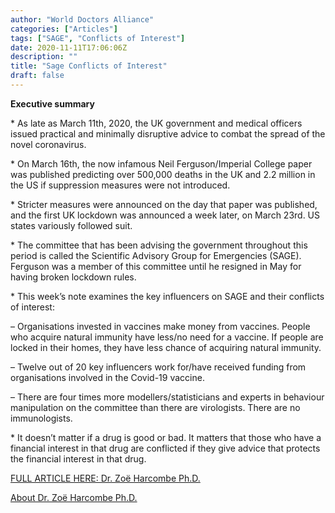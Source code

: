 ```yaml
---
author: "World Doctors Alliance"
categories: ["Articles"]
tags: ["SAGE", "Conflicts of Interest"]
date: 2020-11-11T17:06:06Z
description: ""
title: "Sage Conflicts of Interest"
draft: false
---
```


**Executive summary**

\* As late as March 11th, 2020, the UK government and medical officers issued practical and minimally disruptive advice to combat the spread  of the novel coronavirus.

\* On March 16th, the now infamous Neil Ferguson/Imperial College  paper was published predicting over 500,000 deaths in the UK and 2.2  million in the US if suppression measures were not introduced.

\* Stricter measures were announced on the day that paper was  published, and the first UK lockdown was announced a week later, on  March 23rd. US states variously followed suit.

\* The committee that has been advising the government throughout this period is called the Scientific Advisory Group for Emergencies (SAGE).  Ferguson was a member of this committee until he resigned in May for  having broken lockdown rules.

\* This week’s note examines the key influencers on SAGE and their conflicts of interest:

– Organisations invested in vaccines make money from vaccines. People who acquire natural immunity have less/no need for a vaccine. If people are locked in their homes, they have less chance of acquiring natural  immunity.

– Twelve out of 20 key influencers work for/have received funding from organisations involved in the Covid-19 vaccine.

– There are four times more modellers/statisticians and experts in  behaviour manipulation on the committee than there are virologists.  There are no immunologists.

\* It doesn’t matter if a drug is good or bad. It matters that those  who have a financial interest in that drug are conflicted if they give  advice that protects the financial interest in that drug.

[FULL ARTICLE HERE: Dr. Zoë Harcombe Ph.D.](https://www.zoeharcombe.com/2020/11/sage-conflicts-of-interest/)  

[About Dr. Zoë Harcombe Ph.D.](https://www.zoeharcombe.com/about-2/)